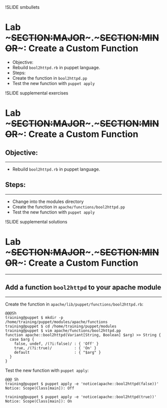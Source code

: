 !SLIDE smbullets
# Lab ~~~SECTION:MAJOR~~~.~~~SECTION:MINOR~~~: Create a Custom Function

* Objective:
 * Rebuild `bool2httpd.rb` in puppet language.
* Steps:
 * Create the function in `bool2httpd.pp`
 * Test the new function with `puppet apply`


!SLIDE supplemental exercises
# Lab ~~~SECTION:MAJOR~~~.~~~SECTION:MINOR~~~: Create a Custom Function

## Objective:

****

* Rebuild `bool2httpd.rb` in puppet language.

## Steps:

****

* Change into the modules directory
* Create the function in `apache/functions/bool2httpd.pp`
* Test the new function with `puppet apply`


!SLIDE supplemental solutions
# Lab ~~~SECTION:MAJOR~~~.~~~SECTION:MINOR~~~: Create a Custom Function

****

## Add a function `bool2httpd` to your apache module

****

Create the function in `apache/lib/puppet/functions/bool2httpd.rb`:

    @@@Sh
    training@puppet $ mkdir -p /home/training/puppet/modules/apache/functions
    training@puppet $ cd /home/training/puppet/modules
    training@puppet $ vim apache/functions/bool2httpd.pp
    function apache::bool2httpd(Variant[String, Boolean] $arg) >> String {
      case $arg {
        false, undef, /(?i:false)/ : { 'Off' }
        true, /(?i:true)/          : { 'On' }
        default                    : { "$arg" }
      }
    }
    
Test the new function with `puppet apply`:

    @@@ Sh
    training@puppet $ puppet apply -e 'notice(apache::bool2httpd(false))'
    Notice: Scope(Class[main]): Off

    training@puppet $ puppet apply -e 'notice(apache::bool2httpd(true))'
    Notice: Scope(Class[main]): On
